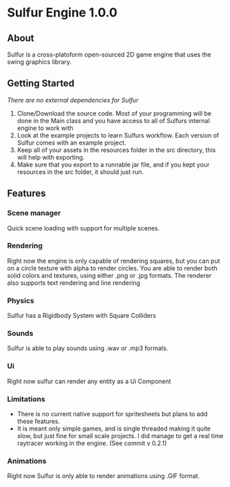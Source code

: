 # Sulfur Engine 1.0.0

## About
Sulfur is a cross-platoform open-sourced 2D game engine that uses the swing graphics library.

## Getting Started
*There are no external dependencies for Sulfur*
1. Clone/Download the source code. Most of your programming will be done in the Main class and you have access to all of Sulfurs internal engine to work with
2. Look at the example projects to learn Sulfurs workflow. Each version of Sulfur comes with an example project.
3. Keep all of your assets in the resources folder in the src directory, this will help with exporting.
4. Make sure that you export to a runnable jar file, and if you kept your resources in the src folder, it should just run.

## Features

### Scene manager
Quick scene loading with support for multiple scenes.

### Rendering
Right now the engine is only capable of rendering squares, but you can put on a circle texture with alpha to render circles. You are able to render both solid colors and textures, using either .png or .jpg formats. The renderer also supports text rendering and line rendering

### Physics
Sulfur has a Rigidbody System with Square Colliders

### Sounds
Sulfur is able to play sounds using .wav or .mp3 formats.

### Ui
Right now sulfur can render any entity as a Ui Component

### Limitations
* There is no current native support for spritesheets but plans to add these features.
* It is meant only simple games, and is single threaded making it quite slow, but just fine for small scale projects. I did manage to get a real time raytracer working in the engine. (See commit v 0.2.1)

### Animations
Right now Sulfur is only able to render animations using .GIF format.

